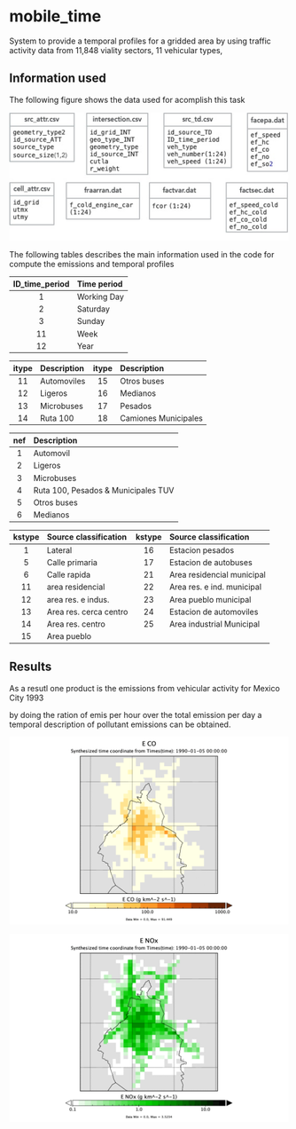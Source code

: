 # mobile_time

System to provide a temporal profiles for a gridded area by using  traffic activity data from 11,848 viality  sectors, 11 vehicular types, 

## Information used
The following figure shows the data used for acomplish this task

![Input Informatio](/assets/images/diagrama.jpg "Input information")

The following tables describes the main information used in the code for compute the emissions and temporal profiles

   |  ID_time_period | Time period |
   |:---:|:---   |
   |  1 | Working Day |
   |  2 | Saturday |
   |  3 | Sunday   |
   | 11 | Week     |
   | 12 | Year     |

   |  itype  | Description    | itype | Description |
   |:---:    |:---            |:---: |:---          |
   | 11     | Automoviles     |  15  | Otros buses  |
   | 12     | Ligeros         |  16  | Medianos    |
   | 13     | Microbuses      |  17  | Pesados     |
   | 14     | Ruta 100        |  18  | Camiones Municipales |
   
 |  nef    | Description |
 |:---:    |:---             |
 | 1   | Automovil    |
 | 2   | Ligeros   |
 | 3  |  Microbuses   |
 | 4  |  Ruta 100, Pesados & Municipales TUV   |
 | 5   | Otros buses   |
 | 6  |  Medianos   |
     
  | kstype | Source classification | kstype |  Source classification |
  |:---:   |:---                     |:---: |:--- |
  |1 | Lateral              |    16  | Estacion pesados             |
  |5 | Calle primaria       |    17  | Estacion de autobuses        |
  |6 | Calle rapida         |    21  | Area residencial municipal   |
  |11 | area residencial    |    22  | Area res. e ind. municipal   |
  |12 | area res. e indus.  |    23  | Area pueblo municipal        |
  |13 | Area res. cerca centro|  24  | Estacion de automoviles      |
  |14 | Area res. centro    |    25  | Area industrial Municipal    |
  |15 | Area pueblo         | | |

## Results

As a resutl one product is the emissions  from vehicular activity for Mexico City 1993

by doing the ration of emis per hour over the total emission per day a temporal description of pollutant emissions can be obtained.

![CO emissions](/assets/images/COemis.gif "CO emissions")

![NO emissions](/assets/images/NOxemis.gif "NO emissions")
